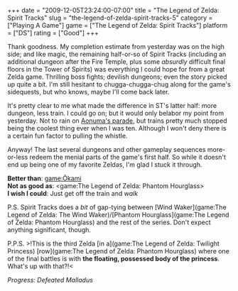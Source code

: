 +++
date = "2009-12-05T23:24:00-07:00"
title = "The Legend of Zelda: Spirit Tracks"
slug = "the-legend-of-zelda-spirit-tracks-5"
category = ["Playing A Game"]
game = ["The Legend of Zelda: Spirit Tracks"]
platform = ["DS"]
rating = ["Good"]
+++

Thank goodness.  My completion estimate from yesterday was on the high side; and like magic, the remaining half-or-so of Spirit Tracks (including an additional dungeon after the Fire Temple, plus some <i>absurdly</i> difficult final floors in the Tower of Spirits) was everything I could hope for from a great Zelda game.  Thrilling boss fights; devilish dungeons; even the story picked up quite a bit.  I'm still hesitant to chugga-chugga-chug along for the game's sidequests, but who knows, maybe I'll come back later.

It's pretty clear to me what made the difference in ST's latter half: more dungeon, less train.  I could go on; but it would only belabor my point from yesterday.  Not to rain on <a href="http://kotaku.com/5418530/heres-where-the-idea-for-spirit-tracks-came-from">Aonuma's parade</a>, but trains pretty much stopped being the coolest thing ever when I was ten.  Although I won't deny there is a certain fun factor to pulling the whistle.

Anyway!  The last several dungeons and other gameplay sequences more-or-less redeem the menial parts of the game's first half.  So while it doesn't end up being one of my favorite Zeldas, I'm glad I stuck it through.

<b>Better than</b>: <game:Ōkami>  
<b>Not as good as</b>: <game:The Legend of Zelda: Phantom Hourglass>  
<b>I wish I could</b>: Just get off the train and <i>walk</i>

P.S. Spirit Tracks does a <i>bit</i> of gap-tying between [Wind Waker](game:The Legend of Zelda: The Wind Waker)/[Phantom Hourglass](game:The Legend of Zelda: Phantom Hourglass) and the rest of the series.  Don't expect anything significant, though.

P.P.S. >!This is the third Zelda [in a](game:The Legend of Zelda: Twilight Princess) [row](game:The Legend of Zelda: Phantom Hourglass) where one of the final battles is with <b>the floating, possessed body of the princess</b>.  What's up with that?!<

<i>Progress: Defeated Malladus</i>
